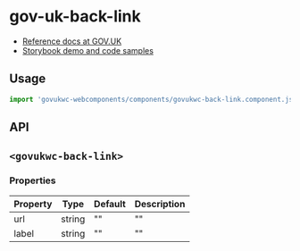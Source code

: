 # gov-uk-back-link

- [Reference docs at GOV.UK](https://design-system.service.gov.uk/components/back-link/)
- [Storybook demo and code samples](http://tgreyuk.github.io/govuk-webcomponents/storybook/?path=/story/back-link/)

## Usage

```javascript
import 'govukwc-webcomponents/components/govukwc-back-link.component.js';
```

## API

## `<govukwc-back-link>`

### Properties

| Property  |  Type     | Default | Description |
|-----------|-----------|---------|-------------|
| url|string|""|""
| label|string|""|""| 

